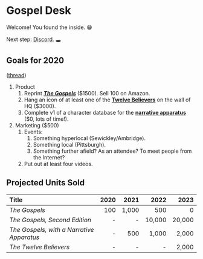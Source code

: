 # Gospel Desk

Welcome! You found the inside. 😁

Next step: [Discord](https://discord.gg/DB2aRYw). 🕳

## Goals for 2020

([thread](https://github.com/gospel-desk/www.gospel-desk.com/issues/3#issuecomment-599090915))

1. Product
    1. Reprint [**_The Gospels_**](https://github.com/gospel-desk/the-gospels/)
       ($1500). Sell 100 on Amazon.
    1. Hang an icon of at least one of the [**Twelve
       Believers**](https://github.com/gospel-desk/the-twelve-believers/) on
       the wall of HQ ($3000).
    1. Complete v1 of a character database for the [**narrative
       apparatus**](https://github.com/gospel-desk/a-narrative-apparatus/) ($0,
       lots of time!).
1. Marketing ($500)
    1. Events:
        1. Something hyperlocal (Sewickley/Ambridge).
        1. Something local (Pittsburgh).
        1. Something further afield? As an attendee? To meet people from the
           Internet?
    1. Put out at least four videos.

## Projected Units Sold

| Title | 2020 | 2021 | 2022 | 2023 |
|:------|---:|---:|---:|---:|
| _The Gospels_ | 100 | 1,000 | 500 | 0 |
| _The Gospels, Second Edition_ | - | - | 10,000 | 20,000 |
| _The Gospels, with a Narrative Apparatus_ | - | 500 | 1,000 | 2,000 |
| _The Twelve Believers_ | - | - | - | 2,000 |
